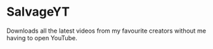 # SalvageYT
Downloads all the latest videos from my favourite creators without me having to open YouTube.
